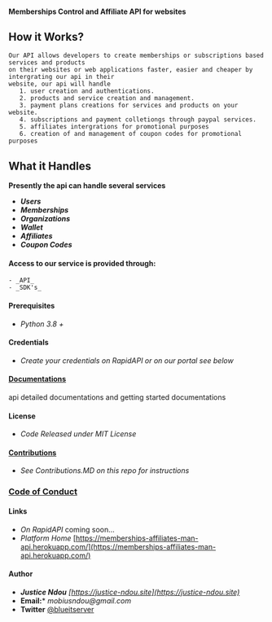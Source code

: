 #### Memberships Control and Affiliate API for websites

 **How it Works?**
 --
    Our API allows developers to create memberships or subscriptions based services and products 
    on their websites or web applications faster, easier and cheaper by intergrating our api in their 
    website, our api will handle 
       1. user creation and authentications.
       2. products and service creation and management.
       3. payment plans creations for services and products on your website. 
       4. subscriptions and payment colletiongs through paypal services. 
       5. affiliates intergrations for promotional purposes 
       6. creation of and management of coupon codes for promotional purposes
  

   
 **What it Handles**
 --
 **Presently the api can handle several services**
   - **_Users_**
   - **_Memberships_**
   - **_Organizations_**
   - **_Wallet_**
   - **_Affiliates_**
   - **_Coupon Codes_**

 #### Access to our service is provided through: 
    - _API_
    - _SDK's_


#### Prerequisites
   - _Python 3.8 +_


#### Credentials
   - _Create your credentials on RapidAPI or on our portal see below_

#### [Documentations](docs/readme.md)
  api detailed documentations and getting started documentations
  

#### License
   - _Code Released under MIT License_


#### [Contributions](CONTRIBUTING.md)
   - _See Contributions.MD on this repo for instructions_

### [Code of Conduct](CODE_OF_CONDUCT.md)

#### Links
   - _On RapidAPI_  coming soon...
   - _Platform Home_ [https://memberships-affiliates-man-api.herokuapp.com/](https://memberships-affiliates-man-api.herokuapp.com/)

#### Author
   - ***Justice Ndou*** _[https://justice-ndou.site](https://justice-ndou.site)_
   - **Email:*** _mobiusndou@gmail.com_
   - **Twitter** [@blueitserver](https://twitter.com/blueitserver)




